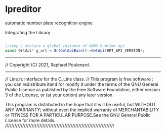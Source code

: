 # lpreditor
automatic number plate recognition engine

Integrating the Library



```javascript

//step 1 declare a global instance of ONNX Runtime api
const OrtApi* g_ort = OrtGetApiBase()->GetApi(ORT_API_VERSION);
```


************************************************************************
// Copyright (C) 2021, Raphael Poulenard.
************************************************************************
// Line.h: interface for the C_Line class.
//
This program is free software : you can redistribute itand /or modify
it under the terms of the GNU General Public License as published by
the Free Software Foundation, either version 3 of the License, or
(at your option) any later version.

This program is distributed in the hope that it will be useful,
but WITHOUT ANY WARRANTY; without even the implied warranty of
MERCHANTABILITY or FITNESS FOR A PARTICULAR PURPOSE.See the
GNU General Public License for more details.
//////////////////////////////////////////////////////////////////////

